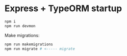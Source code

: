 # Express + TypeORM startup

```sh
npm i
npm run devmon
```

Make migrations:

```sh
npm run makemigrations
npm run migrate # <----- migrate
```
